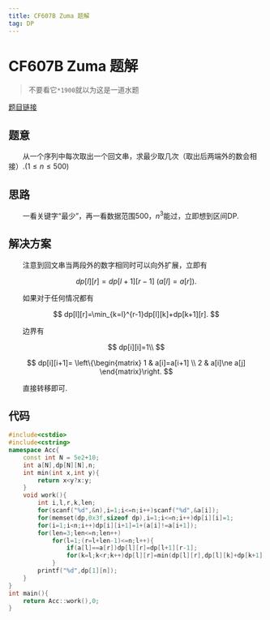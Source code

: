 ```yaml
---
title: CF607B Zuma 题解
tag: DP
---
```

# CF607B Zuma 题解

> 不要看它`*1900`就以为这是一道水题

[题目链接](https://codeforces.com/problemset/problem/607/B)

## 题意

　　从一个序列中每次取出一个回文串，求最少取几次（取出后两端外的数会相接）.($1\le n\le 500$)

## 思路

　　一看关键字“最少”，再一看数据范围$500$，$n^3$能过，立即想到区间DP.

## 解决方案

　　注意到回文串当两段外的数字相同时可以向外扩展，立即有

$$
dp[l][r]=dp[l+1][r-1]~(a[l]=a[r]).
$$

　　如果对于任何情况都有

$$
dp[l][r]=\min_{k=l}^{r-1}dp[l][k]+dp[k+1][r].
$$

　　边界有

$$
dp[i][i]=1\\
$$

$$
dp[i][i+1]=
\left\{\begin{matrix}
    1 &  a[i]=a[i+1]
    \\
    2 & a[i]\ne a[j]
\end{matrix}\right.
$$

　　直接转移即可.

## 代码

```cpp
#include<cstdio>
#include<cstring>
namespace Acc{
	const int N = 5e2+10;
	int a[N],dp[N][N],n;
	int min(int x,int y){
		return x<y?x:y;
	}
	void work(){
		int i,l,r,k,len;
		for(scanf("%d",&n),i=1;i<=n;i++)scanf("%d",&a[i]);
		for(memset(dp,0x3f,sizeof dp),i=1;i<=n;i++)dp[i][i]=1;
		for(i=1;i<n;i++)dp[i][i+1]=1+(a[i]!=a[i+1]);
		for(len=3;len<=n;len++)
			for(l=1;(r=l+len-1)<=n;l++){
				if(a[l]==a[r])dp[l][r]=dp[l+1][r-1];
				for(k=l;k<r;k++)dp[l][r]=min(dp[l][r],dp[l][k]+dp[k+1][r]);
			}
		printf("%d",dp[1][n]);
	}
}
int main(){
	return Acc::work(),0;
}
```